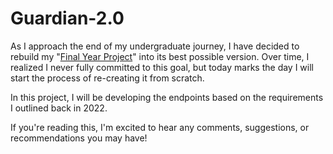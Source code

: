 # Guardian-2.0

As I approach the end of my undergraduate journey, I have decided to rebuild my "[Final Year Project](https://github.com/Rishi-42/Guardain-1.0)" into its best possible version. Over time, I realized I never fully committed to this goal, but today marks the day I will start the process of re-creating it from scratch.

In this project, I will be developing the endpoints based on the requirements I outlined back in 2022.

If you're reading this, I'm excited to hear any comments, suggestions, or recommendations you may have!
